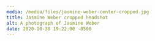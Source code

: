 ```yaml
---
media: /media/files/jasmine-weber-center-cropped.jpg
title: Jasmine Weber cropped headshot
alt: A photograph of Jasmine Weber
date: 2020-10-30 19:22:00 -0500
---
```

